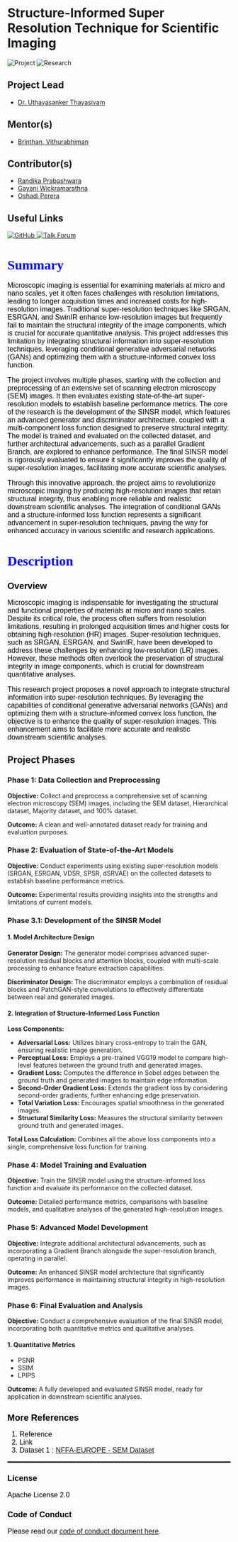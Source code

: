 <!DOCTYPE html>
<html>
<head>
    <h1>Structure-Informed Super Resolution Technique for Scientific Imaging</h1>
</head>
<body>
    <p><img src="https://img.shields.io/badge/-Project-blue" alt="Project"> <img src="https://img.shields.io/badge/-Research-yellowgreen" alt="Research">      </p>
<h2>Project Lead</h2>
    <ul>
        <li><a href="talk_forum_profile_link">Dr. Uthayasanker Thayasivam</a></li>
    </ul>
<h2>Mentor(s)</h2>
    <ul>
        <li><a href="talk_forum_profile_link">Brinthan, Vithurabhiman</a></li>
    </ul>

<h2>Contributor(s)</h2>
    <ul>
        <li><a href="talk_forum_profile_link">Randika Prabashwara</a></li>
        <li><a href="talk_forum_profile_link">Gayani Wickramarathna</a></li>
        <li><a href="talk_forum_profile_link">Oshadi Perera</a></li>
    </ul>

<h2>Useful Links</h2>
<a href="https://github.com/aaivu/Structure-informed-super-resolution-/tree/master/Final-Model/SINSR">
    <img src="https://img.shields.io/badge/-GitHub-blue" alt="GitHub">
</a>
<a href="talk_forum_link">
    <img src="https://img.shields.io/badge/-Talk Forum-yellowgreen" alt="Talk Forum">
</a>

<h1 style="font-family: 'Times New Roman', Times, serif; font-size: 30px; color: blue;">
    <b>Summary</b>
</h1>

<p style="font-family: Arial, sans-serif; font-size: 16px; color: black;">
    Microscopic imaging is essential for examining materials at micro and nano scales, yet it often faces challenges with resolution limitations, leading to longer acquisition times and increased costs for high-resolution images. Traditional super-resolution techniques like SRGAN, ESRGAN, and SwinIR enhance low-resolution images but frequently fail to maintain the structural integrity of the image components, which is crucial for accurate quantitative analysis. This project addresses this limitation by integrating structural information into super-resolution techniques, leveraging conditional generative adversarial networks (GANs) and optimizing them with a structure-informed convex loss function.
</p>

<p style="font-family: Arial, sans-serif; font-size: 16px; color: black;">
    The project involves multiple phases, starting with the collection and preprocessing of an extensive set of scanning electron microscopy (SEM) images. It then evaluates existing state-of-the-art super-resolution models to establish baseline performance metrics. The core of the research is the development of the SINSR model, which features an advanced generator and discriminator architecture, coupled with a multi-component loss function designed to preserve structural integrity. The model is trained and evaluated on the collected dataset, and further architectural advancements, such as a parallel Gradient Branch, are explored to enhance performance. The final SINSR model is rigorously evaluated to ensure it significantly improves the quality of super-resolution images, facilitating more accurate scientific analyses.
</p>

<p style="font-family: Arial, sans-serif; font-size: 16px; color: black;">
    Through this innovative approach, the project aims to revolutionize microscopic imaging by producing high-resolution images that retain structural integrity, thus enabling more reliable and realistic downstream scientific analyses. The integration of conditional GANs and a structure-informed loss function represents a significant advancement in super-resolution techniques, paving the way for enhanced accuracy in various scientific and research applications.
</p>

<h1 style="font-family: 'Times New Roman', Times, serif; font-size: 30px; color: blue;">
    <b>Description</b>
</h1>

<h2 style="font-family: Arial, sans-serif; font-size: 20px; color: black;">Overview</h2>
<p style="font-family: Arial, sans-serif; font-size: 16px; color: black;">
    Microscopic imaging is indispensable for investigating the structural and functional properties of materials at micro and nano scales. Despite its critical role, the process often suffers from resolution limitations, resulting in prolonged acquisition times and higher costs for obtaining high-resolution (HR) images. Super-resolution techniques, such as SRGAN, ESRGAN, and SwinIR, have been developed to address these challenges by enhancing low-resolution (LR) images. However, these methods often overlook the preservation of structural integrity in image components, which is crucial for downstream quantitative analyses.
</p>

<p style="font-family: Arial, sans-serif; font-size: 16px; color: black;">
    This research project proposes a novel approach to integrate structural information into super-resolution techniques. By leveraging the capabilities of conditional generative adversarial networks (GANs) and optimizing them with a structure-informed convex loss function, the objective is to enhance the quality of super-resolution images. This enhancement aims to facilitate more accurate and realistic downstream scientific analyses.
</p>

<h2>Project Phases</h2>

<h3>Phase 1: Data Collection and Preprocessing</h3>
<p><b>Objective:</b> Collect and preprocess a comprehensive set of scanning electron microscopy (SEM) images, including the SEM dataset, Hierarchical dataset, Majority dataset, and 100% dataset.</p>
<p><b>Outcome:</b> A clean and well-annotated dataset ready for training and evaluation purposes.</p>

<h3>Phase 2: Evaluation of State-of-the-Art Models</h3>
<p><b>Objective:</b> Conduct experiments using existing super-resolution models (SRGAN, ESRGAN, VDSR, SPSR, dSRVAE) on the collected datasets to establish baseline performance metrics.</p>
<p><b>Outcome:</b> Experimental results providing insights into the strengths and limitations of current models.</p>

<h3>Phase 3.1: Development of the SINSR Model</h3>

<h4>1. Model Architecture Design</h4>
<p><b>Generator Design:</b> The generator model comprises advanced super-resolution residual blocks and attention blocks, coupled with multi-scale processing to enhance feature extraction capabilities.</p>
<p><b>Discriminator Design:</b> The discriminator employs a combination of residual blocks and PatchGAN-style convolutions to effectively differentiate between real and generated images.</p>

<h4>2. Integration of Structure-Informed Loss Function</h4>
<p><b>Loss Components:</b></p>
<ul>
    <li><b>Adversarial Loss:</b> Utilizes binary cross-entropy to train the GAN, ensuring realistic image generation.</li>
    <li><b>Perceptual Loss:</b> Employs a pre-trained VGG19 model to compare high-level features between the ground truth and generated images.</li>
    <li><b>Gradient Loss:</b> Computes the difference in Sobel edges between the ground truth and generated images to maintain edge information.</li>
    <li><b>Second-Order Gradient Loss:</b> Extends the gradient loss by considering second-order gradients, further enhancing edge preservation.</li>
    <li><b>Total Variation Loss:</b> Encourages spatial smoothness in the generated images.</li>
    <li><b>Structural Similarity Loss:</b> Measures the structural similarity between ground truth and generated images.</li>
</ul>
<p><b>Total Loss Calculation:</b> Combines all the above loss components into a single, comprehensive loss function for training.</p>

<h3>Phase 4: Model Training and Evaluation</h3>
<p><b>Objective:</b> Train the SINSR model using the structure-informed loss function and evaluate its performance on the collected dataset.</p>
<p><b>Outcome:</b> Detailed performance metrics, comparisons with baseline models, and qualitative analyses of the generated high-resolution images.</p>

<h3>Phase 5: Advanced Model Development</h3>
<p><b>Objective:</b> Integrate additional architectural advancements, such as incorporating a Gradient Branch alongside the super-resolution branch, operating in parallel.</p>
<p><b>Outcome:</b> An enhanced SINSR model architecture that significantly improves performance in maintaining structural integrity in high-resolution images.</p>

<h3>Phase 6: Final Evaluation and Analysis</h3>
<p><b>Objective:</b> Conduct a comprehensive evaluation of the final SINSR model, incorporating both quantitative metrics and qualitative analyses.</p>

<h4>1. Quantitative Metrics</h4>
<ul>
    <li>PSNR</li>
    <li>SSIM</li>
    <li>LPIPS</li>
</ul>

<p><b>Outcome:</b> A fully developed and evaluated SINSR model, ready for application in downstream scientific analyses.</p>

<h2 style="font-family: Arial, sans-serif; font-size: 20px; color: black;">More References</h2>
<ol style="font-family: Arial, sans-serif; font-size: 16px; color: black;">
    <li>Reference</li>
    <li>Link</li>
    <li>Dataset 1 : <a href="https://b2share.eudat.eu/records/19cc2afd23e34b92b36a1dfd0113a89f">NFFA-EUROPE - SEM Dataset</a></li>
</ol>

<hr style="border: 1px solid black;">

<h3 style="font-family: Arial, sans-serif; font-size: 18px; color: black;">License</h3>
<p style="font-family: Arial, sans-serif; font-size: 16px; color: black;">Apache License 2.0</p>

<h3 style="font-family: Arial, sans-serif; font-size: 18px; color: black;">Code of Conduct</h3>
<p style="font-family: Arial, sans-serif; font-size: 16px; color: black;">Please read our <a href="https://github.com/aaivu/aaivu-introduction/blob/master/docs/code_of_conduct.md">code of conduct document here</a>.</p>

</body>
</html>


